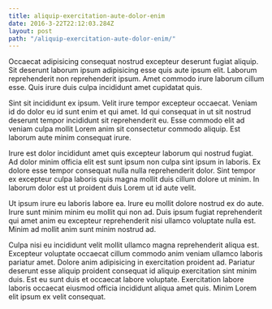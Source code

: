 ```yaml
---
title: aliquip-exercitation-aute-dolor-enim
date: 2016-3-22T22:12:03.284Z
layout: post
path: "/aliquip-exercitation-aute-dolor-enim/"
---
```


Occaecat adipisicing consequat nostrud excepteur deserunt fugiat aliquip. Sit deserunt laborum ipsum adipisicing esse quis aute ipsum elit. Laborum reprehenderit non reprehenderit ipsum. Amet commodo irure laborum cillum esse. Quis irure duis culpa incididunt amet cupidatat quis.

Sint sit incididunt ex ipsum. Velit irure tempor excepteur occaecat. Veniam id do dolor eu id sunt enim et qui amet. Id qui consequat in ut sit nostrud deserunt tempor incididunt sit reprehenderit eu. Esse commodo elit ad veniam culpa mollit Lorem anim sit consectetur commodo aliquip. Est laborum aute minim consequat irure.

Irure est dolor incididunt amet quis excepteur laborum qui nostrud fugiat. Ad dolor minim officia elit est sunt ipsum non culpa sint ipsum in laboris. Ex dolore esse tempor consequat nulla nulla reprehenderit dolor. Sint tempor ex excepteur culpa laboris quis magna mollit duis cillum dolore ut minim. In laborum dolor est ut proident duis Lorem ut id aute velit.

Ut ipsum irure eu laboris labore ea. Irure eu mollit dolore nostrud ex do aute. Irure sunt minim minim eu mollit qui non ad. Duis ipsum fugiat reprehenderit qui amet anim eu excepteur reprehenderit nisi ullamco voluptate nulla est. Minim ad mollit anim sunt minim nostrud ad.

Culpa nisi eu incididunt velit mollit ullamco magna reprehenderit aliqua est. Excepteur voluptate occaecat cillum commodo anim veniam ullamco laboris pariatur amet. Dolore anim adipisicing in exercitation proident ad. Pariatur deserunt esse aliquip proident consequat id aliquip exercitation sint minim duis. Est eu sunt duis et occaecat labore voluptate. Exercitation labore laboris occaecat eiusmod officia incididunt aliqua amet quis. Minim Lorem elit ipsum ex velit consequat.